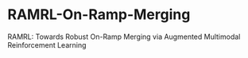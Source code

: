 # RAMRL-On-Ramp-Merging
RAMRL: Towards Robust On-Ramp Merging via Augmented Multimodal Reinforcement Learning
